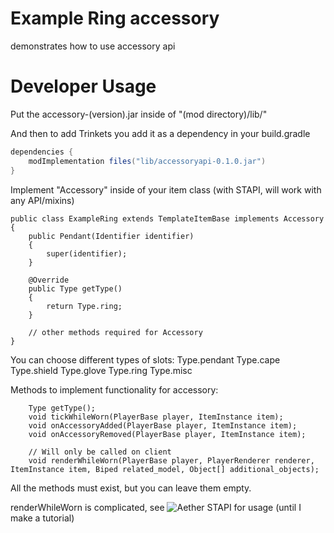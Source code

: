 # Example Ring accessory
demonstrates how to use accessory api

# Developer Usage

Put the accessory-(version).jar inside of "(mod directory)/lib/"

And then to add Trinkets you add it as a dependency in your build.gradle
```gradle
dependencies {
    modImplementation files("lib/accessoryapi-0.1.0.jar")
}
```

Implement "Accessory" inside of your item class
(with STAPI, will work with any API/mixins)
```
public class ExampleRing extends TemplateItemBase implements Accessory
{
    public Pendant(Identifier identifier)
    {
        super(identifier);
    }

    @Override
    public Type getType()
    {
        return Type.ring;
    }

    // other methods required for Accessory
}
```

You can choose different types of slots:
Type.pendant
Type.cape
Type.shield
Type.glove
Type.ring
Type.misc

Methods to implement functionality for accessory:
```
    Type getType();
    void tickWhileWorn(PlayerBase player, ItemInstance item);
    void onAccessoryAdded(PlayerBase player, ItemInstance item);
    void onAccessoryRemoved(PlayerBase player, ItemInstance item);

    // Will only be called on client
    void renderWhileWorn(PlayerBase player, PlayerRenderer renderer, ItemInstance item, Biped related_model, Object[] additional_objects);
```
All the methods must exist, but you can leave them empty.

renderWhileWorn is complicated, see ![Aether STAPI](https://github.com/matthewperiut/The-Aether) for usage (until I make a tutorial)

